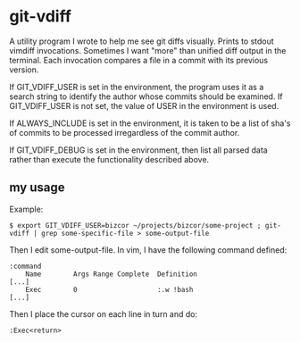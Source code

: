 # git-vdiff

A utility program I wrote to help me see git diffs visually.  Prints to stdout vimdiff invocations.  Sometimes I want "more" than unified diff output in the terminal.  Each invocation compares a file in a commit with its previous version.

If GIT_VDIFF_USER is set in the environment, the program uses it as a search string to identify the author whose commits should be examined.  If GIT_VDIFF_USER is not set, the value of USER in the environment is used.

If ALWAYS_INCLUDE is set in the environment, it is taken to be a list of sha's of commits to be processed irregardless of the commit author.

If GIT_VDIFF_DEBUG is set in the environment, then list all parsed data rather than execute the functionality described above.

## my usage

Example:

```
$ export GIT_VDIFF_USER=bizcor ~/projects/bizcor/some-project ; git-vdiff | grep some-specific-file > some-output-file
```

Then I edit some-output-file.  In vim, I have the following command defined:

```
:command
    Name        Args Range Complete  Definition
[...]
    Exec        0                    :.w !bash
[...]
```

Then I place the cursor on each line in turn and do:

```
:Exec<return>
```
